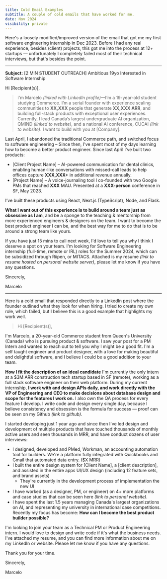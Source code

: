 ```yaml
---
title: Cold Email Examples
subtitle: A couple of cold emails that have worked for me.
date: Nov 2024
visibility: private
---
```


Here's a loosely modified/improved version of the email that got me my first software engineering internship in Dec 2023. Before I had any real experience, besides (client) projects, this got me into the process at 12+ startups — unfortunately I completely failed most of their technical interviews, but that's besides the point.

---

**Subject:** [2 MIN STUDENT OUTREACH] Ambitious 19yo Interested in Software Internship

Hi [Recipient(s)],

> I'm Marcelo _(linked with LinkedIn profile)_—I’m a 19-year-old student studying Commerce. I’m a serial founder with experience scaling communities to **XX,XXX** people that generate **XX,XXX ARR**, and building full-stack products with exceptional user experiences. Currently, I lead Canada’s largest undergraduate AI organization, QMIND _(linked to website)_, and a national AI conference, CUCAI _(link to website)_. I want to build with you at [Company].

Last April, I abandoned the traditional Commerce path, and switched focus to software engineering – Since then, I've spent most of my days learning how to become a better product engineer. Since last April I've built two products:

- [Client Project Name] – AI-powered communication for dental clinics, enabling human-like conversations with missed-call leads to help offices capture **XXX,XXX+** in additional revenue annually.
- [Project Name] – A voice-journaling tool I co-founded with two Google PMs that reached **XXX** MAU. Presented at a **XXX-person** conference in SF, May 2023.

I’ve built these products using React, Next.js (TypeScript), Node, and Flask.

**What I want out of this experience is to build around a team just as obsessive as I am**, and be a sponge to the teaching & mentorship from more experienced engineers & designers on the team. I want to become the best product engineer I can be, and the best way for me to do that is to be around a strong team like yours.

If you have just 15 mins to call next week, I'd love to tell you why I think I deserve a spot on your team. I'm looking for Software Engineering internship (full-time, remote or IRL) roles for the Summer 2024, which can be subsidized through Riipen, or MITACS. Attached is my resume _(link to resume hosted on personal website server)_, please let me know if you have any questions.

Sincerely,

Marcelo

---

Here is a cold email that responded directly to a LinkedIn post where the founder outlined what they look for when hiring. I tried to create my own role, which failed, but I believe this is a good example that highlights my work well.

> Hi [Recipient(s)],

I'm Marcelo, a 20-year-old Commerce student from Queen's University (Canada) who is pursuing product & software. I saw your post for a PM Intern and wanted to reach out to tell you why I might be a good fit. I'm a self taught engineer and product designer, with a love for making beautiful and delightful software, and I believe I could be a good addition to your team.

**How I fit the description of an ideal candidate**
I'm currently the only intern at a $3M ARR construction tech startup based in SF (remote), working as a full stack software engineer on their web platform. During my current internship, **I work with and design APIs daily, and work directly with the VP of Engineering and CEO to make decisions about database design and scope for the features I work on.** I also own the QA process for every feature I develop. I write code and design every single day, because I believe consistency and obsession is the formula for success — proof can be seen on my Github _(link to github)_.

I started developing just 1 year ago and since then I've led design and development of multiple products that have touched thousands of monthly active users and seen thousands in MRR, and have conduct dozens of user interviews:

- I designed, developed and PMed, Workman, an accounting automation tool for builders. We're a platform fully integrated with Quickbooks and Gmail that automated data entry. ($X MRR)
- I built the entire design system for [Client Name], a [client description], and assisted in the entire apps UI/UX design (including 12 feature sets, and brand assets)
  - They're currently in the development process of implementation the new UI
- I have worked (as a designer, PM, or engineer) on 4+ more platforms and case studies that can be seen here _(link to personal website)_.
- I have spent the last 1.5 years managing Canada's largest organizations on AI, and representing my university in international case competitions. Recently my focus has become: **How can I become the best product builder possible?**

I'm looking to join your team as a Technical PM or Product Engineering intern. I would love to design and write code if it's what the business needs. I've attached my resume, and you can find more information about me on my LinkedIn or website. Please let me know if you have any questions.

Thank you for your time.

Sincerely,

Marcelo
